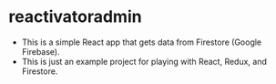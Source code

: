 # reactivatoradmin
* This is a simple React app that gets data from Firestore (Google Firebase).
* This is just an example project for playing with React, Redux, and Firestore.
